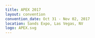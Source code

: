```yaml
---
title: APEX 2017
layout: convention
convention_date: Oct 31 - Nov 02, 2017
location: Sands Expo, Las Vegas, NV
logo: APEX.svg
---
```


